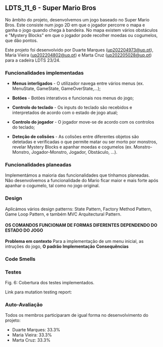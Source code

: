 ## LDTS_11_6 - Super Mario Bros

No âmbito do projeto, desenvolvemos um jogo baseado no Super Mario Bros.
Este consiste num jogo 2D em que o jogador percorre o mapa e ganha o jogo quando chega à bandeira.
No mapa existem vários obstáculos e "Mystery Blocks" em que o jogador pode recolher moedas ou cogumelos,
que dão pontos.

Este projeto foi desenvolvido por
Duarte Marques (up202204973@up.pt),
Maria Vieira (up202204802@up.pt)
e Marta Cruz (up202205028@up.pt)
para a cadeira LDTS 23/24.

### Funcionalidades implementadas

- **Menus interligados** - O utilizador navega entre vários menus (ex. MenuState, GameState, GameOverState,...);

- **Botões** - Botões interativos e funcionais nos menus do jogo;

- **Controlo do teclado** - Os inputs do teclado são recebidos e interpretados de acordo com o estado de jogo atual;

- **Controlo do jogador** - O jogador move-se de acordo com os controlos do teclado;

- **Deteção de colisões** - As colisões entre diferentes objetos são detetadas e verificadas o que permite matar ou ser morto por monstros,
  revelar Mystery Blocks e apanhar moedas e cogumelos (ex. Monstro-Monstro, Jogador-Monstro, Jogador, Obstáculo, ...).

### Funcionalidades planeadas
Implementámos a maioria das funcionalidades que tínhamos planeadas. Não desenvolvemos a funcionalidade do Mario ficar maior e mais forte após apanhar o cogumelo, tal como no jogo original. 

### Design
Aplicámos vários design patterns: State Pattern, Factory Method Pattern, Game Loop Pattern, e também MVC Arquitectural Pattern.

#### OS COMANDOS FUNCIONAM DE FORMAS DIFERENTES DEPENDENDO DO ESTADO DO JOGO
**Problema em contexto**
Para a implementação de um menu inicial, as intruções do jogo, 
**O padrão**
**Implementação**
**Consequências**






### Code Smells




### Testes

Fig. 6: Cobertura dos testes implementados.

Link para mutation testing report:


### Auto-Avaliação

Todos os membros participaram de igual forma no desenvolvimento do projeto:
- Duarte Marques: 33.3%
- Maria Vieira: 33.3%
- Marta Cruz: 33.3%
